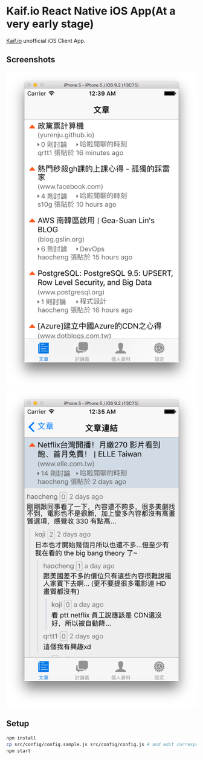 # Kaif.io React Native iOS App(At a very early stage)
[Kaif.io](https://kaif.io) unofficial iOS Client App.

## Screenshots
![](screenshots/articles.png)
![](screenshots/debates.png)

## Setup

```bash
npm install
cp src/config/config.sample.js src/config/config.js # and edit corresponding fields.
npm start
```
